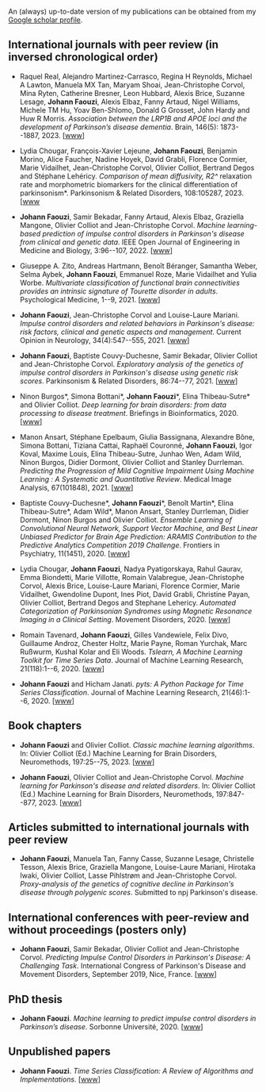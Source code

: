 An (always) up-to-date version of my publications can be obtained from my [Google scholar profile](https://scholar.google.com/citations?user=0UgqSpwAAAAJ).


## International journals with peer review (in inversed chronological order)

* Raquel Real, Alejandro Martinez-Carrasco, Regina H Reynolds, Michael A Lawton, Manuela MX Tan, Maryam Shoai, Jean-Christophe Corvol, Mina Ryten, Catherine Bresner, Leon Hubbard, Alexis Brice, Suzanne Lesage, **Johann Faouzi**, Alexis Elbaz, Fanny Artaud, Nigel Williams, Michele TM Hu, Yoav Ben-Shlomo, Donald G Grosset, John Hardy and Huw R Morris.
*Association between the LRP1B and APOE loci and the development of Parkinson’s disease dementia*.
Brain, 146(5): 1873--1887, 2023.
<a href="https://watermark.silverchair.com/awac414.pdf?token=AQECAHi208BE49Ooan9kkhW_Ercy7Dm3ZL_9Cf3qfKAc485ysgAAA1QwggNQBgkqhkiG9w0BBwagggNBMIIDPQIBADCCAzYGCSqGSIb3DQEHATAeBglghkgBZQMEAS4wEQQMp6naeBoxtLKMp9BbAgEQgIIDB-LeuWAh2UCaItFekvThCawCHrjEJyy2gPzgi32gZ7secrg5ecdr2rdBqtTZK66-Z43W8P8svhHex_2qjMOBwtKpx03T4cPs0DceEUnhXw3wB1T2hd3_xVeJMJxPHW3gaVmUZ_kcSifzuWquXXP7BqbsEyLbbFmJ-blZKL5lw7Qbja-udHaaSepIwDJ_EODyNVVD3ax9-j888bhMoq51hT-3Kqe4LsUpsP7A8XXf6T6X6jO7h98pyp-qo1ZJf3NbI0Z37Gv1YUKMgnDWxwiLPrkcFg-qHHD0GUbvgRlUWlb3V_VVmuHRCPIb1DybL1PDSAHbPjABeEp-q54Snp1GwYpM3tYYrSTCAm9OjNfpZW4nJozd-ehtmRuFiANb69GkZ2SUDzB8nrZLMuuoA89l5YArAh9-I47-Sb4eL5INRkm52tOVW_a8WUbLO1MGxPBoYOaJHjkxqxar4-auYI_shYdY8YWQgGQK50YUJs5EwbadovVWMr4BLizS5VMleUGxewr9JFEIVOPGRtalYY9G8u4pmBt1sjZLXTPYbodEtu3v4DISSsghQPXdu2r__iEOwG5jZj91Jw9PNrtYGusg7tktrJfLeTQ8uhQ4jkJNuGJ6ymyVDF8-ewx49_cy8fRiBoR6Bkt7MGRt-nigP1KjMiPqFgaLvXwkIQwVnNDAyckoMEIQ1uSKGntewCzjKqlNxwksCNko3dWCQ4UPOJ8-COTFC4h4M3QQlWB_TP43fRapjMUG1-Go7pU9uawedQgvdV_cSmVWAN-uOqsKQlC-8BcH0h7C_swfdi2rgyOsbip88MFSvJZzRCD5Db1w91HV9bz7JXCyElzFOgB095Nl0JwTBHrYTxAIoJtm_miQ34dSjGdcLg2CInwynBPksTjE2hGAlkUpptAr20nWHXj7U__-ROt0C7VmsqT92sarD9meVE0NbqgYvWf24MzqPIRli8QmoULdLIgZNXLsBO2Db_r7XzQbWaySR7EE9UCQy2n1S86hjSNxXtt_IxmBzNb1b1MLRaKBZfE"><i class="fa fa-file-pdf-o fa-1x"></i></a>
[[www](https://academic.oup.com/brain/article/146/5/1873/6812546?)]

* Lydia Chougar, François-Xavier Lejeune, **Johann Faouzi**, Benjamin Morino, Alice Faucher, Nadine Hoyek, David Grabli, Florence Cormier, Marie Vidailhet, Jean-Christophe Corvol, Olivier Colliot, Bertrand Degos and Stéphane Lehéricy.
*Comparison of mean diffusivity, R2^* relaxation rate and morphometric biomarkers for the clinical differentiation of parkinsonism*.
Parkinsonism & Related Disorders, 108:105287, 2023.
<a href="https://hal.sorbonne-universite.fr/hal-04041736/document"><i class="fa fa-file-pdf-o fa-1x"></i></a>
[[www](https://www.sciencedirect.com/science/article/abs/pii/S135380202300010X)

* **Johann Faouzi**, Samir Bekadar, Fanny Artaud, Alexis Elbaz, Graziella Mangone, Olivier Colliot and Jean-Christophe Corvol.
*Machine learning-based prediction of impulse control disorders in Parkinson's disease from clinical and genetic data*.
IEEE Open Journal of Engineering in Medicine and Biology, 3:96--107, 2022.
<a href="https://ieeexplore.ieee.org/stamp/stamp.jsp?tp=&arnumber=9783181"><i class="fa fa-file-pdf-o fa-1x"></i></a>
[[www](https://ieeexplore.ieee.org/document/9783181)]

* Giuseppe A. Zito, Andreas Hartmann, Benoît Béranger, Samantha Weber, Selma Aybek, **Johann Faouzi**, Emmanuel Roze, Marie Vidailhet and Yulia Worbe.
*Multivariate classification of functional brain connectivities provides an intrinsic signature of Tourette disorder in adults*.
Psychological Medicine, 1--9, 2021.
<a href="https://hal.inria.fr/hal-03480739/document"><i class="fa fa-file-pdf-o fa-1x"></i></a>
[[www](https://doi.org/10.1017/S0033291721004232)]

* **Johann Faouzi**, Jean-Christophe Corvol and Louise-Laure Mariani.
*Impulse control disorders and related behaviors in Parkinson's disease: risk factors, clinical and genetic aspects and management*.
Current Opinion in Neurology, 34(4):547--555, 2021.
<a href="https://hal.archives-ouvertes.fr/hal-03298526/document"><i class="fa fa-file-pdf-o fa-1x"></i></a>
[[www](https://doi.org/10.1097/WCO.0000000000000955)]

* **Johann Faouzi**, Baptiste Couvy-Duchesne, Samir Bekadar, Olivier Colliot and Jean-Christophe Corvol.
*Exploratory analysis of the genetics of impulse control disorders in Parkinson's disease using genetic risk scores*.
Parkinsonism & Related Disorders, 86:74--77, 2021.
<a href="https://hal.archives-ouvertes.fr/hal-03298502/document"><i class="fa fa-file-pdf-o fa-1x"></i></a>
[[www](https://www.sciencedirect.com/science/article/abs/pii/S1353802021001280)]

* Ninon Burgos\*, Simona Bottani\*, **Johann Faouzi**\*, Elina Thibeau-Sutre\* and Olivier Colliot.
*Deep learning for brain disorders: from data processing to disease treatment*.
Briefings in Bioinformatics, 2020.
<a href="https://hal.archives-ouvertes.fr/hal-03070554/document"><i class="fa fa-file-pdf-o fa-1x"></i></a>
[[www](https://academic.oup.com/bib/advance-article-abstract/doi/10.1093/bib/bbaa310/6034041?redirectedFrom=fulltext)]

* Manon Ansart, Stéphane Epelbaum, Giulia Bassignana, Alexandre Bône, Simona Bottani, Tiziana Cattai, Raphaël Couronné, **Johann Faouzi**, Igor Koval, Maxime Louis, Elina Thibeau-Sutre, Junhao Wen, Adam Wild, Ninon Burgos, Didier Dormont, Olivier Colliot and Stanley Durrleman.
*Predicting the Progression of Mild Cognitive Impairment Using Machine Learning : A Systematic and Quantitative Review*.
Medical Image Analysis, 67(101848), 2021.
<a href="https://hal.archives-ouvertes.fr/hal-02337815v2/document"><i class="fa fa-file-pdf-o fa-1x"></i></a>
[[www](https://doi.org/10.1016/j.media.2020.101848)]

* Baptiste Couvy-Duchesne\*, **Johann Faouzi**\*, Benoît Martin\*, Elina Thibeau-Sutre\*, Adam Wild\*, Manon Ansart, Stanley Durrleman, Didier Dormont, Ninon Burgos and Olivier Colliot.
*Ensemble Learning of Convolutional Neural Network, Support Vector Machine, and Best Linear Unbiased Predictor for Brain Age Prediction: ARAMIS Contribution to the Predictive Analytics Competition 2019 Challenge*.
Frontiers in Psychiatry, 11(1451), 2020.
<a href="https://hal.archives-ouvertes.fr/hal-03136463/document"><i class="fa fa-file-pdf-o fa-1x"></i></a>
[[www](https://www.frontiersin.org/articles/10.3389/fpsyt.2020.593336/full)]

* Lydia Chougar, **Johann Faouzi**, Nadya Pyatigorskaya, Rahul Gaurav, Emma Biondetti, Marie Villotte, Romain Valabregue, Jean-Christophe Corvol, Alexis Brice, Louise-Laure Mariani, Florence Cormier, Marie Vidailhet, Gwendoline Dupont, Ines Piot, David Grabli, Christine Payan, Olivier Colliot, Bertrand Degos and Stephane Lehericy.
*Automated Categorization of Parkinsonian Syndromes using Magnetic Resonance Imaging in a Clinical Setting*.
Movement Disorders, 2020.
<a href="https://hal.sorbonne-universite.fr/hal-03046578v2/document"><i class="fa fa-file-pdf-o fa-1x"></i></a>
[[www](https://onlinelibrary.wiley.com/doi/10.1002/mds.28348)]

* Romain Tavenard, **Johann Faouzi**, Gilles Vandewiele, Felix Divo, Guillaume Androz, Chester Holtz, Marie Payne, Roman Yurchak, Marc Ru&#223;wurm, Kushal Kolar and Eli Woods.
*Tslearn, A Machine Learning Toolkit for Time Series Data*.
Journal of Machine Learning Research, 21(118):1--6, 2020.
<a href="https://www.jmlr.org/papers/volume21/20-091/20-091.pdf"><i class="fa fa-file-pdf-o fa-1x"></i></a>
[[www](https://www.jmlr.org/papers/v21/20-091.html)]

* **Johann Faouzi** and Hicham Janati.
*pyts: A Python Package for Time Series Classification*.
Journal of Machine Learning Research, 21(46):1--6, 2020.
<a href="https://jmlr.org/papers/volume21/19-763/19-763.pdf"><i class="fa fa-file-pdf-o fa-1x"></i></a>
[[www](https://jmlr.org/papers/v21/19-763.html)]


## Book chapters

* **Johann Faouzi** and Olivier Colliot.
*Classic machine learning algorithms*.
In: Olivier Colliot (Ed.) Machine Learning for Brain Disorders, Neuromethods, 197:25--75, 2023.
<a href="media/publications/mlbd_chapter2.pdf"><i class="fa fa-file-pdf-o fa-1x"></i></a>
[[www](https://link.springer.com/protocol/10.1007/978-1-0716-3195-9_2)]

* **Johann Faouzi**, Olivier Colliot and Jean-Christophe Corvol.
*Machine learning for Parkinson's disease and related disorders*.
In: Olivier Colliot (Ed.) Machine Learning for Brain Disorders, Neuromethods, 197:847--877, 2023.
<a href="media/publications/mlbd_chapter26.pdf"><i class="fa fa-file-pdf-o fa-1x"></i></a>
[[www](https://link.springer.com/protocol/10.1007/978-1-0716-3195-9_26)]


## Articles submitted to international journals with peer review

* **Johann Faouzi**, Manuela Tan, Fanny Casse, Suzanne Lesage, Christelle Tesson, Alexis Brice, Graziella Mangone, Louise-Laure Mariani, Hirotaka Iwaki, Olivier Colliot, Lasse Pihlstrøm and Jean-Christophe Corvol.
*Proxy-analysis of the genetics of cognitive decline in Parkinson's disease through polygenic scores*.
Submitted to npj Parkinson's disease.


## International conferences with peer-review and without proceedings (posters only)

* **Johann Faouzi**, Samir Bekadar, Olivier Colliot and Jean-Christophe Corvol.
*Predicting Impulse Control Disorders in Parkinson's Disease: A Challenging Task*.
International Congress of Parkinson's Disease and Movement Disorders, September 2019, Nice, France.
<a href="https://hal.inria.fr/hal-02315533/document"><i class="fa fa-file-pdf-o fa-1x"></i></a>
[[www](https://hal.inria.fr/hal-02315533)]


## PhD thesis

* **Johann Faouzi**.
*Machine learning to predict impulse control disorders in Parkinson’s disease*.
Sorbonne Université, 2020.
<a href="https://hal.archives-ouvertes.fr/tel-03090079/document"><i class="fa fa-file-pdf-o fa-1x"></i></a>
[[www](https://hal.archives-ouvertes.fr/tel-03090079/)]


## Unpublished papers

* **Johann Faouzi**.
*Time Series Classification: A Review of Algorithms and Implementations*.
<a href="https://hal.inria.fr/hal-03558165/document"><i class="fa fa-file-pdf-o fa-1x"></i></a>
[[www](https://www.proudpen.com/book/machine-learning-emerging-trends-and-applications/)]